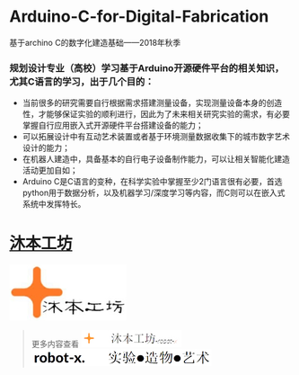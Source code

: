 # Arduino-C-for-Digital-Fabrication
基于archino C的数字化建造基础——2018年秋季

### 规划设计专业（高校）学习基于Arduino开源硬件平台的相关知识，尤其C语言的学习，出于几个目的：
* 当前很多的研究需要自行根据需求搭建测量设备，实现测量设备本身的创造性，才能够保证实验的顺利进行，因此为了未来相关研究实验的需求，有必要掌握自行应用嵌入式开源硬件平台搭建设备的能力；
* 可以拓展设计中有互动艺术装置或者基于环境测量数据收集下的城市数字艺术设计的能力；
* 在机器人建造中，具备基本的自行电子设备制作能力，可以让相关智能化建造活动更加自如；
* Arduino C是C语言的变种，在科学实验中掌握至少2门语言很有必要，首选python用于数据分析，以及机器学习/深度学习等内容，而C则可以在嵌入式系统中发挥特长。

# [沐本工坊](http://robot-x.top/robot/index.php) 
![](images/801.jpeg)
> 更多内容查看
![](images/802s.jpg)![](images/803s.jpg)
